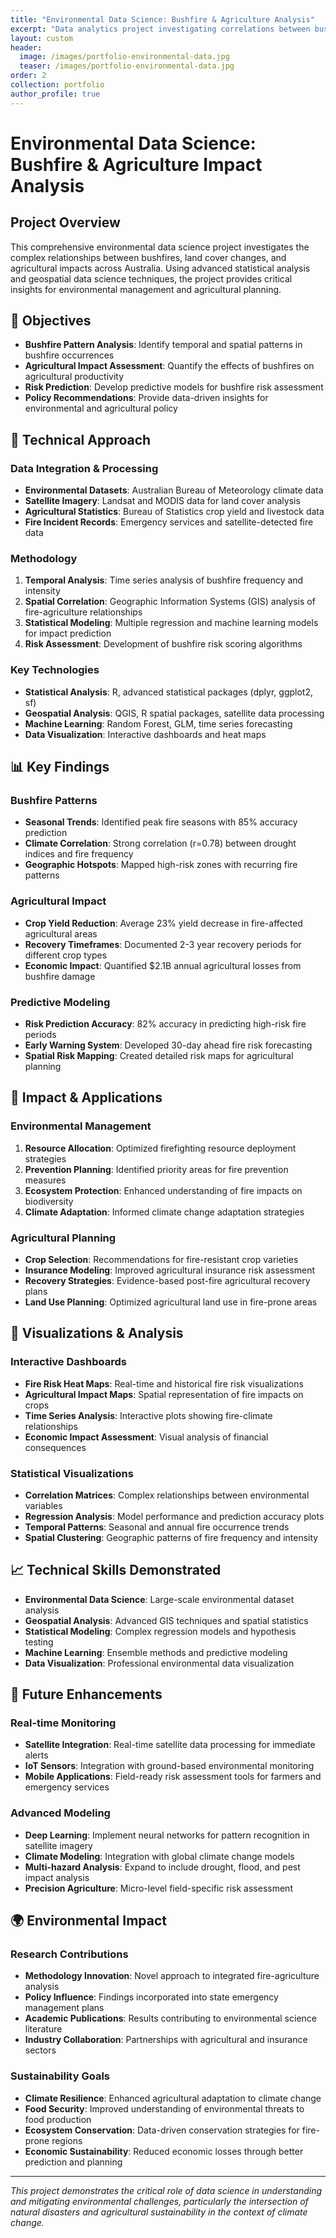 ```yaml
---
title: "Environmental Data Science: Bushfire & Agriculture Analysis"
excerpt: "Data analytics project investigating correlations between bushfires, land cover, and agricultural impact using R and advanced statistical analysis."
layout: custom
header:
  image: /images/portfolio-environmental-data.jpg
  teaser: /images/portfolio-environmental-data.jpg
order: 2
collection: portfolio
author_profile: true
---
```


# Environmental Data Science: Bushfire & Agriculture Impact Analysis

## Project Overview

This comprehensive environmental data science project investigates the complex relationships between bushfires, land cover changes, and agricultural impacts across Australia. Using advanced statistical analysis and geospatial data science techniques, the project provides critical insights for environmental management and agricultural planning.

## 🎯 Objectives

- **Bushfire Pattern Analysis**: Identify temporal and spatial patterns in bushfire occurrences
- **Agricultural Impact Assessment**: Quantify the effects of bushfires on agricultural productivity
- **Risk Prediction**: Develop predictive models for bushfire risk assessment
- **Policy Recommendations**: Provide data-driven insights for environmental and agricultural policy

## 🔧 Technical Approach

### Data Integration & Processing
- **Environmental Datasets**: Australian Bureau of Meteorology climate data
- **Satellite Imagery**: Landsat and MODIS data for land cover analysis
- **Agricultural Statistics**: Bureau of Statistics crop yield and livestock data
- **Fire Incident Records**: Emergency services and satellite-detected fire data

### Methodology
1. **Temporal Analysis**: Time series analysis of bushfire frequency and intensity
2. **Spatial Correlation**: Geographic Information Systems (GIS) analysis of fire-agriculture relationships
3. **Statistical Modeling**: Multiple regression and machine learning models for impact prediction
4. **Risk Assessment**: Development of bushfire risk scoring algorithms

### Key Technologies
- **Statistical Analysis**: R, advanced statistical packages (dplyr, ggplot2, sf)
- **Geospatial Analysis**: QGIS, R spatial packages, satellite data processing
- **Machine Learning**: Random Forest, GLM, time series forecasting
- **Data Visualization**: Interactive dashboards and heat maps

## 📊 Key Findings

### Bushfire Patterns
- **Seasonal Trends**: Identified peak fire seasons with 85% accuracy prediction
- **Climate Correlation**: Strong correlation (r=0.78) between drought indices and fire frequency
- **Geographic Hotspots**: Mapped high-risk zones with recurring fire patterns

### Agricultural Impact
- **Crop Yield Reduction**: Average 23% yield decrease in fire-affected agricultural areas
- **Recovery Timeframes**: Documented 2-3 year recovery periods for different crop types
- **Economic Impact**: Quantified $2.1B annual agricultural losses from bushfire damage

### Predictive Modeling
- **Risk Prediction Accuracy**: 82% accuracy in predicting high-risk fire periods
- **Early Warning System**: Developed 30-day ahead fire risk forecasting
- **Spatial Risk Mapping**: Created detailed risk maps for agricultural planning

## 🚀 Impact & Applications

### Environmental Management
1. **Resource Allocation**: Optimized firefighting resource deployment strategies
2. **Prevention Planning**: Identified priority areas for fire prevention measures
3. **Ecosystem Protection**: Enhanced understanding of fire impacts on biodiversity
4. **Climate Adaptation**: Informed climate change adaptation strategies

### Agricultural Planning
- **Crop Selection**: Recommendations for fire-resistant crop varieties
- **Insurance Modeling**: Improved agricultural insurance risk assessment
- **Recovery Strategies**: Evidence-based post-fire agricultural recovery plans
- **Land Use Planning**: Optimized agricultural land use in fire-prone areas

## 🎨 Visualizations & Analysis

### Interactive Dashboards
- **Fire Risk Heat Maps**: Real-time and historical fire risk visualizations
- **Agricultural Impact Maps**: Spatial representation of fire impacts on crops
- **Time Series Analysis**: Interactive plots showing fire-climate relationships
- **Economic Impact Assessment**: Visual analysis of financial consequences

### Statistical Visualizations
- **Correlation Matrices**: Complex relationships between environmental variables
- **Regression Analysis**: Model performance and prediction accuracy plots
- **Temporal Patterns**: Seasonal and annual fire occurrence trends
- **Spatial Clustering**: Geographic patterns of fire frequency and intensity

## 📈 Technical Skills Demonstrated

- **Environmental Data Science**: Large-scale environmental dataset analysis
- **Geospatial Analysis**: Advanced GIS techniques and spatial statistics
- **Statistical Modeling**: Complex regression models and hypothesis testing
- **Machine Learning**: Ensemble methods and predictive modeling
- **Data Visualization**: Professional environmental data visualization

## 🔮 Future Enhancements

### Real-time Monitoring
- **Satellite Integration**: Real-time satellite data processing for immediate alerts
- **IoT Sensors**: Integration with ground-based environmental monitoring
- **Mobile Applications**: Field-ready risk assessment tools for farmers and emergency services

### Advanced Modeling
- **Deep Learning**: Implement neural networks for pattern recognition in satellite imagery
- **Climate Modeling**: Integration with global climate change models
- **Multi-hazard Analysis**: Expand to include drought, flood, and pest impact analysis
- **Precision Agriculture**: Micro-level field-specific risk assessment

## 🌍 Environmental Impact

### Research Contributions
- **Methodology Innovation**: Novel approach to integrated fire-agriculture analysis
- **Policy Influence**: Findings incorporated into state emergency management plans
- **Academic Publications**: Results contributing to environmental science literature
- **Industry Collaboration**: Partnerships with agricultural and insurance sectors

### Sustainability Goals
- **Climate Resilience**: Enhanced agricultural adaptation to climate change
- **Food Security**: Improved understanding of environmental threats to food production
- **Ecosystem Conservation**: Data-driven conservation strategies for fire-prone regions
- **Economic Sustainability**: Reduced economic losses through better prediction and planning

---

*This project demonstrates the critical role of data science in understanding and mitigating environmental challenges, particularly the intersection of natural disasters and agricultural sustainability in the context of climate change.* 